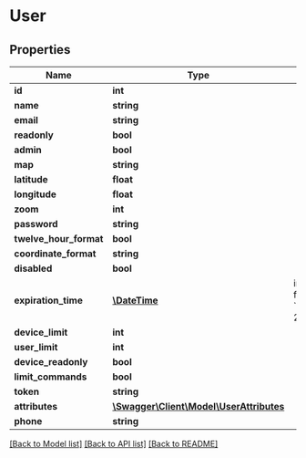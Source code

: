 # User

## Properties
Name | Type | Description | Notes
------------ | ------------- | ------------- | -------------
**id** | **int** |  | [optional] 
**name** | **string** |  | [optional] 
**email** | **string** |  | [optional] 
**readonly** | **bool** |  | [optional] 
**admin** | **bool** |  | [optional] 
**map** | **string** |  | [optional] 
**latitude** | **float** |  | [optional] 
**longitude** | **float** |  | [optional] 
**zoom** | **int** |  | [optional] 
**password** | **string** |  | [optional] 
**twelve_hour_format** | **bool** |  | [optional] 
**coordinate_format** | **string** |  | [optional] 
**disabled** | **bool** |  | [optional] 
**expiration_time** | [**\DateTime**](\DateTime.md) | in IS0 8601 format. eg. &#x60;1963-11-22T18:30:00Z&#x60; | [optional] 
**device_limit** | **int** |  | [optional] 
**user_limit** | **int** |  | [optional] 
**device_readonly** | **bool** |  | [optional] 
**limit_commands** | **bool** |  | [optional] 
**token** | **string** |  | [optional] 
**attributes** | [**\Swagger\Client\Model\UserAttributes**](UserAttributes.md) |  | [optional] 
**phone** | **string** |  | [optional] 

[[Back to Model list]](../README.md#documentation-for-models) [[Back to API list]](../README.md#documentation-for-api-endpoints) [[Back to README]](../README.md)


